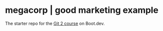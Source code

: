 # megacorp | good marketing example

The starter repo for the [Git 2 course](https://www.boot.dev/learn/learn-git-2) on Boot.dev.
